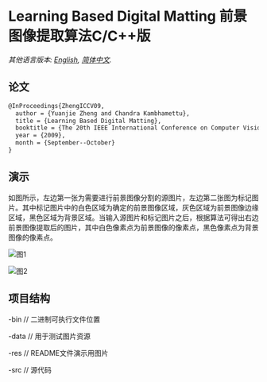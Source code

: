 # Learning Based Digital Matting 前景图像提取算法C/C++版

*其他语言版本: [English](README.md), [简体中文](README.zh-cn.md).*

## 论文

```latex
@InProceedings{ZhengICCV09,
  author = {Yuanjie Zheng and Chandra Kambhamettu},
  title = {Learning Based Digital Matting},
  booktitle = {The 20th IEEE International Conference on Computer Vision},
  year = {2009},
  month = {September--October}
}
```

## 演示

如图所示，左边第一张为需要进行前景图像分割的源图片，左边第二张图为标记图片。其中标记图片中的白色区域为确定的前景图像区域，灰色区域为前景图像边缘区域，黑色区域为背景区域。当输入源图片和标记图片之后，根据算法可得出右边前景图像提取后的图片，其中白色像素点为前景图像的像素点，黑色像素点为背景图像的像素点。

![图1](res/img/demo_1.png)

![图2](res/img/demo_2.png)

## 项目结构

-bin // 二进制可执行文件位置

-data // 用于测试图片资源

-res // README文件演示用图片

-src // 源代码
